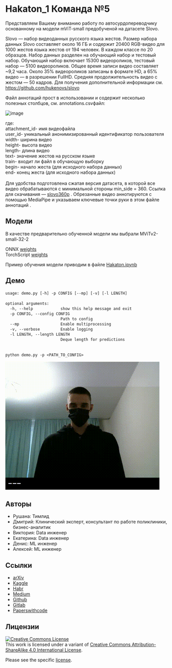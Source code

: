 # Hakaton_1 Команда №5

Представляем Вашему вниманию работу по автосурдопереводчику основанному на модели mViT-small предобученой на датасете Slovo.

Slovo — набор видеоданных русского языка жестов. Размер набора данных Slovo составляет около 16 ГБ и содержит 20400 RGB-видео для 1000 жестов языка жестов от 194 человек. В каждом классе по 20 образцов. Набор данных разделен на обучающий набор и тестовый набор. Обучающий набор включает 15300 видеороликов, тестовый набор — 5100 видеороликов. Общее время записи видео составляет ~9,2 часа. Около 35% видеороликов записаны в формате HD, а 65% видео — в разрешении FullHD. Средняя продолжительность видео с жестом — 50 кадров.
Для получения дополнительной информации см. https://github.com/hukenovs/slovo

Файл аннотаций прост в использовании и содержит несколько полезных столбцов, см. annotations.csvфайл:

![image](https://github.com/osipov779/Hakaton_1/assets/151464254/663377c6-be86-48f6-86bd-804b69f8eec6)


где:\
attachment_id- имя видеофайла\
user_id- уникальный анонимизированный идентификатор пользователя\
width- ширина видео\
height- высота видео\
length- длина видео\
text-  значение жестов на русском языке\
train- входит ли файл в обучающую выборку\
begin- начало жеста (для исходного набора данных)\
end- конец жеста (для исходного набора данных)\
\
Для удобства подготовлена сжатая версия датасета, в которой все видео обрабатываются с минимальной стороны min_side = 360. Ссылка для скачивания — [slovo360p](https://n-ws-620xz-pd11.s3pd11.sbercloud.ru/b-ws-620xz-pd11-jux/slovo/slovo_full360.zip) .  Обрезанные видео аннотируются с помощью MediaPipe и указываем ключевые точки руки в этом файле аннотаций .

## Модели
В качестве предварительно обученной модели мы выбрали MViTv2-small-32-2

ONNX [weights](https://n-ws-620xz-pd11.s3pd11.sbercloud.ru/b-ws-620xz-pd11-jux/slovo/models/mvit/onnx/mvit32-2.onnx)\
TorchScript [weights](https://n-ws-620xz-pd11.s3pd11.sbercloud.ru/b-ws-620xz-pd11-jux/slovo/models/mvit/pt/mvit32-2.pt)

Пример обучения модели приводим в файле [Hakaton.ipynb](https://github.com/osipov779/Hakaton_1/blob/main/Hakaton.ipynb)

## Демо
```console
usage: demo.py [-h] -p CONFIG [--mp] [-v] [-l LENGTH]

optional arguments:
  -h, --help            show this help message and exit
  -p CONFIG, --config CONFIG
                        Path to config
  --mp                  Enable multiprocessing
  -v, --verbose         Enable logging
  -l LENGTH, --length LENGTH
                        Deque length for predictions


python demo.py -p <PATH_TO_CONFIG>
```

![demo](images/demo.gif)

## Авторы
- Рушана: Тимлид
- Дмитрий: Клинический эксперт, консультант по работе поликлиники, бизнес-аналитик
- Виктория: Data инженер 
- Екатерина: Data инженер
- Денис: ML инженер
- Алексей: ML инженер 


## 

## Ссылки
- [arXiv](https://arxiv.org/abs/2305.14527)
- [Kaggle](https://www.kaggle.com/datasets/kapitanov/slovo)
- [Habr](https://habr.com/ru/companies/sberdevices/articles/737018/)
- [Medium](https://medium.com/@nagadit/slovo-russian-sign-language-dataset-a8a8bd6fa17d)
- [Github](https://github.com/hukenovs/slovo)
- [Gitlab](https://gitlab.aicloud.sbercloud.ru/rndcv/slovo)
- [Paperswithcode](https://paperswithcode.com/paper/slovo-russian-sign-language-dataset)

## Лицензии
<a rel="license" href="http://creativecommons.org/licenses/by-sa/4.0/"><img alt="Creative Commons License" style="border-width:0" src="https://i.creativecommons.org/l/by-sa/4.0/88x31.png" /></a><br />This work is licensed under a variant of <a rel="license" href="http://creativecommons.org/licenses/by-sa/4.0/">Creative Commons Attribution-ShareAlike 4.0 International License</a>.

Please see the specific [license](https://github.com/hukenovs/slovo/blob/master/license/en_us.pdf).
